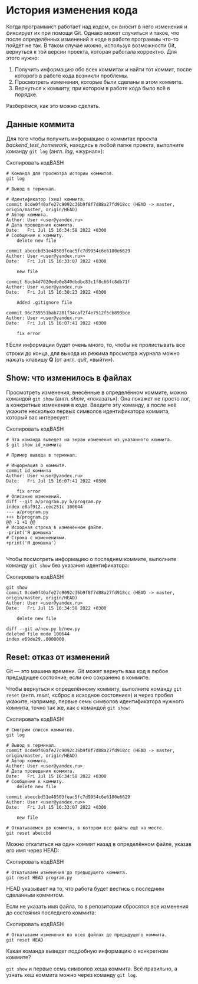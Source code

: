 # История изменения кода

Когда программист работает над кодом, он вносит в него изменения и фиксирует их при помощи Git. Однако может случиться и такое, что после определённых изменений в коде в работе программы что-то пойдёт не так. В таком случае можно, используя возможности Git, вернуться к той версии проекта, которая работала корректно. Для этого нужно:

1. Получить информацию обо всех коммитах и найти тот коммит, после которого в работе кода возникли проблемы.
2. Просмотреть изменения, которые были сделаны в этом коммите.
3. Вернуться к коммиту, при котором в работе кода было всё в порядке.

Разберёмся, как это можно сделать.

## Данные коммита

Для того чтобы получить информацию о коммитах проекта _backend_test_homework_, находясь в любой папке проекта, выполните команду `git log` (англ. _log_, «журнал»):

Скопировать кодBASH

```
# Команда для просмотра истории коммитов.
git log

# Вывод в терминал.

# Идентификатор (хеш) коммита.
commit 0cde0f40afe27c9092c36b9f8f7d88a27fd918cc (HEAD -> master, origin/master, origin/HEAD)
# Автор коммита.
Author: User <user@yandex.ru>
# Дата проведения коммита.
Date:   Fri Jul 15 16:34:58 2022 +0300
# Сообщение к коммиту.
    delete new file

commit abeccbd51e48503feac5fc7d9954c6e6180e6629
Author: User <user@yandex.ru>>
Date:   Fri Jul 15 16:33:07 2022 +0300

    new file

commit 6bcb4d7020edb0e840dbdbc83c1f8c66fc8db71f
Author: User <user@yandex.ru>
Date:   Fri Jul 15 16:30:23 2022 +0300

    Added .gitignore file

commit 96c739551bab7281f34caf2f4e7512f5cb893bce
Author: User <user@yandex.ru>
Date:   Fri Jul 15 16:07:41 2022 +0300

    fix error 
```

❗ Если информации будет очень много, то, чтобы не пролистывать все строки до конца, для выхода из режима просмотра журнала можно нажать клавишу **Q** (от англ. _quit_, «выйти»).

## Show: что изменилось в файлах

Просмотреть изменения, внесённые в определённом коммите, можно командой `git show` (англ. _show_, «показать»). Она покажет не просто лог, а конкретные изменения в коде. Введите эту команду, а после неё укажите несколько первых символов идентификатора коммита, который вас интересует:

Скопировать кодBASH

```
# Эта команда выведет на экран изменения из указанного коммита.
$ git show id_коммита

# Пример вывода в терминал.

# Информация о коммите.
commit id_коммита
Author: User <user@yandex.ru>
Date:   Fri Jul 15 16:07:41 2022 +0300

    fix error
# Описание изменений.
diff --git a/program.py b/program.py
index e8af912..eec251c 100644
--- a/program.py
+++ b/program.py
@@ -1 +1 @@
# Исходная строка в изменённом файле.
-print('Я домашка'
# Строка с изменениями.
+print('Я домашка')
 
```

Чтобы посмотреть информацию о последнем коммите, выполните команду `git show` без указания идентификатора:

Скопировать кодBASH

```
git show
commit 0cde0f40afe27c9092c36b9f8f7d88a27fd918cc (HEAD -> master, origin/master, origin/HEAD)
Author: User <user@yandex.ru>
Date:   Fri Jul 15 16:34:58 2022 +0300

    delete new file

diff --git a/new.py b/new.py
deleted file mode 100644
index e69de29..0000000 
```

## Reset: отказ от изменений

Git — это машина времени. Git может вернуть ваш код в любое предыдущее состояние, если оно сохранено в коммите.

Чтобы вернуться к определённому коммиту, выполните команду `git reset` (англ. _reset_, «сброс в исходное состояние») и через пробел укажите, например, первые семь символов идентификатора нужного коммита, точно так же, как с командой `git show`:

Скопировать кодBASH

```
# Смотрим список коммитов.
git log 

# Вывод в терминал.
commit 0cde0f40afe27c9092c36b9f8f7d88a27fd918cc (HEAD -> master, origin/master, origin/HEAD)
# Автор коммита.
Author: User <user@yandex.ru>
# Дата проведения коммита.
Date:   Fri Jul 15 16:34:58 2022 +0300
# Сообщение к коммиту.
    delete new file

commit abeccbd51e48503feac5fc7d9954c6e6180e6629
Author: User <user@yandex.ru>>
Date:   Fri Jul 15 16:33:07 2022 +0300

    new file

# Откатываемся до коммита, в котором все файлы ещё на месте.
git reset abeccbd 
```

Можно откатиться на один коммит назад в определённом файле, указав его имя через HEAD:

Скопировать кодBASH

```
# Откатываем изменения до предыдущего коммита.
git reset HEAD program.py 
```

HEAD указывает на то, что работа будет вестись с последним сделанным коммитом.

Если не указать имя файла, то в репозитории сбросятся все изменения до состояния последнего коммита:

Скопировать кодBASH

```
# Откатываем изменения во всех файлах до предыдущего коммита.
git reset HEAD 
```

Какая команда выведет подробную информацию о конкретном коммите?

`git show` и первые семь символов хеша коммита.
Всё правильно, а узнать хеш коммита можно через команду `git log`.
